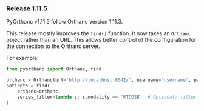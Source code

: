 
### Release 1.11.5 

PyOrthanc v1.11.5 follow Orthanc version 1.11.3.

This release mostly improves the `find()` function.  It now takes an `Orthanc` object rather than an URL. This allows better control of the configuration for the connection to the Orthanc server.

For example:
```python
from pyorthanc import Orthanc, find

orthanc = Orthanc(url='http://localhost:8042/', username='username', password='password')
patients = find(
    orthanc=orthanc,
    series_filter=lambda s: s.modality == 'RTDOSE'  # Optional: filter with pyorthanc.Series object
)
```
